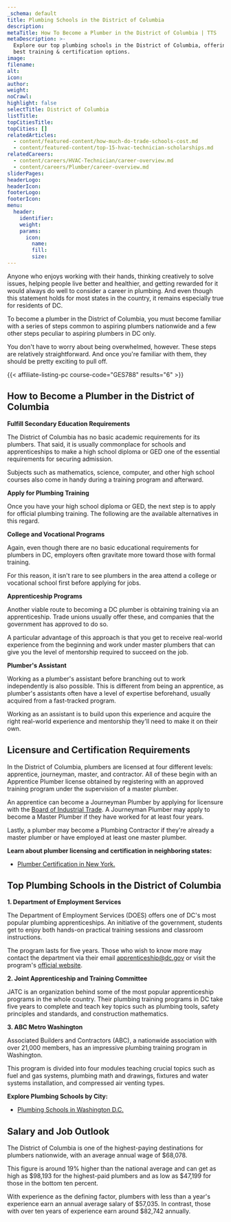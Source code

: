 ```yaml
---
_schema: default
title: Plumbing Schools in the District of Columbia
description:
metaTitle: How To Become a Plumber in the District of Columbia | TTS
metaDescription: >-
  Explore our top plumbing schools in the District of Columbia, offering the
  best training & certification options.
image:
filename:
alt:
icon:
author:
weight:
noCrawl:
highlight: false
selectTitle: District of Columbia
listTitle:
topCitiesTitle:
topCities: []
relatedArticles:
  - content/featured-content/how-much-do-trade-schools-cost.md
  - content/featured-content/top-15-hvac-technician-scholarships.md
relatedCareers:
  - content/careers/HVAC-Technician/career-overview.md
  - content/careers/Plumber/career-overview.md
sliderPages:
headerLogo:
headerIcon:
footerLogo:
footerIcon:
menu:
  header:
    identifier:
    weight:
    params:
      icon:
        name:
        fill:
        size:
---
```

Anyone who enjoys working with their hands, thinking creatively to solve issues, helping people live better and healthier, and getting rewarded for it would always do well to consider a career in plumbing. And even though this statement holds for most states in the country, it remains especially true for residents of DC.

To become a plumber in the District of Columbia, you must become familiar with a series of steps common to aspiring plumbers nationwide and a few other steps peculiar to aspiring plumbers in DC only.

You don't have to worry about being overwhelmed, however. These steps are relatively straightforward. And once you're familiar with them, they should be pretty exciting to pull off.

{{< affiliate-listing-pc course-code="GES788" results="6" >}}

## **How to Become a Plumber in the District of Columbia**

**Fulfill Secondary Education Requirements**

The District of Columbia has no basic academic requirements for its plumbers. That said, it is usually commonplace for schools and apprenticeships to make a high school diploma or GED one of the essential requirements for securing admission.

Subjects such as mathematics, science, computer, and other high school courses also come in handy during a training program and afterward.

**Apply for Plumbing Training**

Once you have your high school diploma or GED, the next step is to apply for official plumbing training. The following are the available alternatives in this regard.

**College and Vocational Programs**

Again, even though there are no basic educational requirements for plumbers in DC, employers often gravitate more toward those with formal training.

For this reason, it isn't rare to see plumbers in the area attend a college or vocational school first before applying for jobs.

**Apprenticeship Programs**

Another viable route to becoming a DC plumber is obtaining training via an apprenticeship. Trade unions usually offer these, and companies that the government has approved to do so.

A particular advantage of this approach is that you get to receive real-world experience from the beginning and work under master plumbers that can give you the level of mentorship required to succeed on the job.

**Plumber's Assistant**

Working as a plumber's assistant before branching out to work independently is also possible. This is different from being an apprentice, as plumber's assistants often have a level of expertise beforehand, usually acquired from a fast-tracked program.

Working as an assistant is to build upon this experience and acquire the right real-world experience and mentorship they'll need to make it on their own.

## **Licensure and Certification Requirements**

In the District of Columbia, plumbers are licensed at four different levels: apprentice, journeyman, master, and contractor. All of these begin with an Apprentice Plumber license obtained by registering with an approved training program under the supervision of a master plumber.

An apprentice can become a Journeyman Plumber by applying for licensure with the [Board of Industrial Trade](https://dlcp.dc.gov/page/boardindustrialtrades). A Journeyman Plumber may apply to become a Master Plumber if they have worked for at least four years.

Lastly, a plumber may become a Plumbing Contractor if they're already a master plumber or have employed at least one master plumber.

**Learn about plumber licensing and certification in neighboring states:**

* [Plumber Certification in New York.](https://toptradeschools.com/near-you/plumber/new-york/)

## **Top Plumbing Schools in the District of Columbia**

**1\. Department of Employment Services**

The Department of Employment Services (DOES) offers one of DC's most popular plumbing apprenticeships. An initiative of the government, students get to enjoy both hands-on practical training sessions and classroom instructions.

The program lasts for five years. Those who wish to know more may contact the department via their email apprenticeship@dc.gov or visit the program's [official website](https://does.dc.gov/).

**2\. Joint Apprenticeship and Training Committee**

JATC is an organization behind some of the most popular apprenticeship programs in the whole country. Their plumbing training programs in DC take five years to complete and teach key topics such as plumbing tools, safety principles and standards, and construction mathematics.

**3\. ABC Metro Washington**

Associated Builders and Contractors (ABC), a nationwide association with over 21,000 members, has an impressive plumbing training program in Washington.

This program is divided into four modules teaching crucial topics such as fuel and gas systems, plumbing math and drawings, fixtures and water systems installation, and compressed air venting types.

**Explore Plumbing Schools by City:**

* [Plumbing Schools in Washington D.C.](https://toptradeschools.com/near-you/plumber/district-of-columbia/washington/)

## **Salary and Job Outlook**

The District of Columbia is one of the highest-paying destinations for plumbers nationwide, with an average annual wage of $68,078.

This figure is around 19% higher than the national average and can get as high as $98,193 for the highest-paid plumbers and as low as $47,199 for those in the bottom ten percent.

With experience as the defining factor, plumbers with less than a year's experience earn an annual average salary of $57,035. In contrast, those with over ten years of experience earn around $82,742 annually.